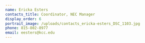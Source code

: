 ```yaml
---
name: Ericka Esters
contacts_title: Coordinator, NEC Manager
display_order: 6
portrait_image: /uploads/contacts_ericka-esters_DSC_1103.jpg
phone: 815-802-8977
email: eesters@kcc.edu
---
```

